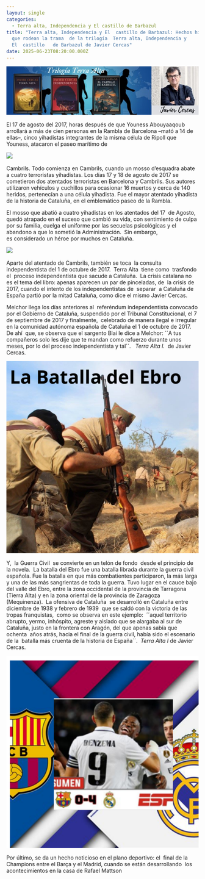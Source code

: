 ```yaml
---
layout: single
categories:
  - Terra alta, Independencia y El castillo de Barbazul
title: "Terra alta, Independencia y El  castillo de Barbazul: Hechos históricos
  que rodean la trama  de la trilogía  Terra alta, Independencia y
  El  castillo   de Barbazul de Javier Cercas"
date: 2025-06-23T08:20:00.000Z
---
```

![alt text](/assets/img/banner.jpg)

El 17 de agosto del 2017, horas después de que  Youness Abouyaaqoub arrollará a más de cien personas en la Rambla de Barcelona –mató a 14 de ellas–, cinco yihadistas integrantes de la misma célula de Ripoll que Youness, atacaron el paseo marítimo de 

![](/assets/img/la-rambla.png)

Cambrils. Todo comienza en Cambrils, cuando un mosso d’esquadra abate a cuatro terroristas yihadistas. Los días 17 y 18 de agosto de 2017 se cometieron dos atentados terroristas en Barcelona y Cambrils. Sus autores  utilizaron vehículos y   cuchillos para ocasionar 16 muertos y cerca de 140 heridos, pertenecían a una célula yihadista. Fue el mayor atentado yihadista de la historia de Cataluña, en el  emblemático paseo de la Rambla.


El mosso que abatió a cuatro yihadistas en los atentados del 17  de Agosto, 
quedó atrapado en el suceso que cambió su vida, con sentimiento de culpa
por su familia, cuelga el uniforme por las secuelas psicológicas y el abandono a
que lo sometió la Administración.  Sin embargo,  es considerado un
héroe por muchos en Cataluña.




![](/assets/img/cataluña.png)

Aparte del atentado de Cambrils, también se toca 
la consulta independentista del 1 de octubre de 2017.  Terra Alta 
tiene como  trasfondo el  proceso independentista que sacude a Cataluña.  La crisis catalana no es el tema del libro: apenas aparecen un par de pinceladas, de  la crisis de 2017, cuando el intento de los independentistas de  separar  a Cataluña de España partió por la mitad Cataluña, como dice el mismo Javier Cercas.







Melchor llega los días anteriores al  referéndum independentista
convocado por el Gobierno de Cataluña, suspendido por el Tribunal
Constitucional, el 7 de septiembre de 2017 y finalmente,  celebrado de manera ilegal e irregular en la comunidad autónoma española de Cataluña el 1 de octubre de 2017.  De ahí  que, se observa que el sargento Blai le dice a Melchor: ´´A tus
compañeros solo les dije que te mandan como refuerzo durante unos meses, por lo
del proceso independentista y tal´´.   *Terra Alta I.*  de Javier Cercas.






![](/assets/img/la-batalla-del-efro.png)

Y,  la Guerra Civil  se convierte en un telón de fondo  desde el principio de la novela.  La batalla del Ebro fue una batalla librada durante la guerra civil española. Fue la batalla en que más combatientes participaron, la más larga y una de las más sangrientas de toda la guerra. Tuvo lugar en el cauce bajo del valle del Ebro, entre la zona occidental de la
provincia de Tarragona (Tierra Alta) y en la zona oriental de la provincia de
Zaragoza (Mequinenza).  La ofensiva de Cataluña  se desarrolló en Cataluña entre
diciembre de 1938 y febrero de 1939  que se saldó con la victoria de las tropas franquistas,  como se observa en este ejemplo:  ´´aquel territorio
abrupto, yermo, inhóspito, agreste y aislado que se alargaba al sur de
Cataluña, justo en la frontera con Aragón, del que apenas sabía que
ochenta  años atrás, hacia el final de la guerra civil, había sido el escenario de la 
batalla más cruenta de la historia de España´´.  *Terra Alta I* de Javier Cercas.





![](/assets/img/barca-y-madrid.png)

Por último, se da un hecho noticioso en el plano deportivo: el  final de la Champions entre el Barça y el Madrid, cuando se están desarrollando  los acontecimientos en la casa de Rafael Mattson

